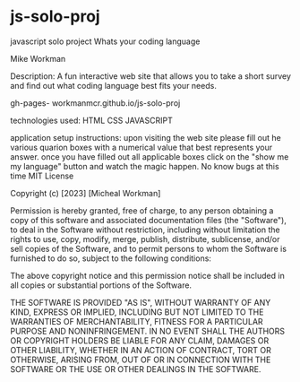 # js-solo-proj
javascript solo project 
Whats your coding language 

Mike Workman

Description: A fun interactive web site that allows you to take a short survey and find out what coding language best fits your needs.

gh-pages- workmanmcr.github.io/js-solo-proj

technologies used:
HTML
CSS
JAVASCRIPT

application setup instructions: upon visiting the web site please fill out he various quarion boxes with a numerical value that best represents your answer. 
once you have filled out all applicable boxes click on the "show me my language" button and watch the magic happen.
No know bugs at this time
MIT License

Copyright (c) [2023] [Micheal Workman]

Permission is hereby granted, free of charge, to any person obtaining a copy
of this software and associated documentation files (the "Software"), to deal
in the Software without restriction, including without limitation the rights
to use, copy, modify, merge, publish, distribute, sublicense, and/or sell
copies of the Software, and to permit persons to whom the Software is
furnished to do so, subject to the following conditions:

The above copyright notice and this permission notice shall be included in all
copies or substantial portions of the Software.

THE SOFTWARE IS PROVIDED "AS IS", WITHOUT WARRANTY OF ANY KIND, EXPRESS OR
IMPLIED, INCLUDING BUT NOT LIMITED TO THE WARRANTIES OF MERCHANTABILITY,
FITNESS FOR A PARTICULAR PURPOSE AND NONINFRINGEMENT. IN NO EVENT SHALL THE
AUTHORS OR COPYRIGHT HOLDERS BE LIABLE FOR ANY CLAIM, DAMAGES OR OTHER
LIABILITY, WHETHER IN AN ACTION OF CONTRACT, TORT OR OTHERWISE, ARISING FROM,
OUT OF OR IN CONNECTION WITH THE SOFTWARE OR THE USE OR OTHER DEALINGS IN THE
SOFTWARE.
